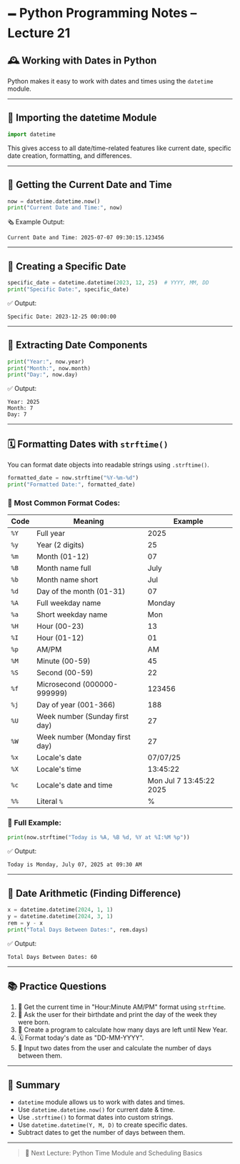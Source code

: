 # 🗕️ Python Programming Notes – Lecture 21

## 🕰️ Working with Dates in Python

Python makes it easy to work with dates and times using the `datetime` module.

---

## 🔹 Importing the datetime Module

```python
import datetime
```

This gives access to all date/time-related features like current date, specific date creation, formatting, and differences.

---

## 📆 Getting the Current Date and Time

```python
now = datetime.datetime.now()
print("Current Date and Time:", now)
```

🗞 Example Output:
```
Current Date and Time: 2025-07-07 09:30:15.123456
```

---

## 📅 Creating a Specific Date

```python
specific_date = datetime.datetime(2023, 12, 25)  # YYYY, MM, DD
print("Specific Date:", specific_date)
```
✅ Output:
```
Specific Date: 2023-12-25 00:00:00
```

---

## 🧹 Extracting Date Components

```python
print("Year:", now.year)
print("Month:", now.month)
print("Day:", now.day)
```

✅ Output:
```
Year: 2025
Month: 7
Day: 7
```

---

## 🗓️ Formatting Dates with `strftime()`

You can format date objects into readable strings using `.strftime()`.

```python
formatted_date = now.strftime("%Y-%m-%d")
print("Formatted Date:", formatted_date)
```

### 🔹 Most Common Format Codes:

| Code | Meaning | Example |
|------|---------|---------|
| `%Y` | Full year | 2025 |
| `%y` | Year (2 digits) | 25 |
| `%m` | Month (01-12) | 07 |
| `%B` | Month name full | July |
| `%b` | Month name short | Jul |
| `%d` | Day of the month (01-31) | 07 |
| `%A` | Full weekday name | Monday |
| `%a` | Short weekday name | Mon |
| `%H` | Hour (00-23) | 13 |
| `%I` | Hour (01-12) | 01 |
| `%p` | AM/PM | AM |
| `%M` | Minute (00-59) | 45 |
| `%S` | Second (00-59) | 22 |
| `%f` | Microsecond (000000-999999) | 123456 |
| `%j` | Day of year (001-366) | 188 |
| `%U` | Week number (Sunday first day) | 27 |
| `%W` | Week number (Monday first day) | 27 |
| `%x` | Locale's date | 07/07/25 |
| `%X` | Locale's time | 13:45:22 |
| `%c` | Locale's date and time | Mon Jul 7 13:45:22 2025 |
| `%%` | Literal `%` | % |

### 🧠 Full Example:
```python
print(now.strftime("Today is %A, %B %d, %Y at %I:%M %p"))
```
✅ Output:
```
Today is Monday, July 07, 2025 at 09:30 AM
```

---

## 🔀 Date Arithmetic (Finding Difference)

```python
x = datetime.datetime(2024, 1, 1)
y = datetime.datetime(2024, 3, 1)
rem = y - x
print("Total Days Between Dates:", rem.days)
```
✅ Output:
```
Total Days Between Dates: 60
```

---

## 📚 Practice Questions

1. 🦓 Get the current time in "Hour:Minute AM/PM" format using `strftime`.
2. 🎂 Ask the user for their birthdate and print the day of the week they were born.
3. 🧾 Create a program to calculate how many days are left until New Year.
4. 🗓️ Format today's date as "DD-MM-YYYY".
5. 🔀 Input two dates from the user and calculate the number of days between them.

---

## 📌 Summary

- `datetime` module allows us to work with dates and times.
- Use `datetime.datetime.now()` for current date & time.
- Use `.strftime()` to format dates into custom strings.
- Use `datetime.datetime(Y, M, D)` to create specific dates.
- Subtract dates to get the number of days between them.

---

> 🎯 Next Lecture: Python Time Module and Scheduling Basics

